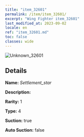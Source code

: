 ```yaml
---
title: "item_32601"
permalink: /item/item_32601/
excerpt: "Wing Fighter item_32601"
last_modified_at: 2023-09-02
locale: en
ref: "item_32601.md"
toc: false
classes: wide
---
```



 ![Unknown_32601](/images/item/Settlement_star_p.png)



## Details

 **Name:** *Settlement_star* 

 **Description:** 

 **Rarity:** 1 

 **Type:** 4 

 **Suction:** true 

 **Auto Suction:** false 


